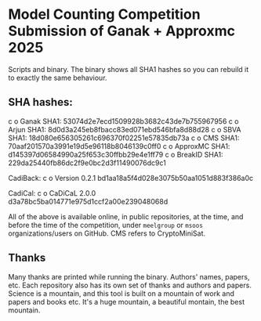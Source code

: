 #  Model Counting Competition Submission of Ganak + Approxmc 2025
Scripts and binary. The binary shows all SHA1 hashes so you can rebuild it to
exactly the same behaviour.

## SHA hashes:
c o Ganak SHA1: 53074d2e7ecd1509928b3682c43de7b755967956
c o Arjun SHA1: 8d0d3a245eb8fbacc83ed071ebd546bfa8d88d28
c o SBVA SHA1: 18d080e656305261c696370f02251e57835db73a
c o CMS SHA1: 70aaf201570a3991e19d5e96118b8046139c0ff0
c o ApproxMC SHA1: d145397d06584990a25f653c30ffbb29e4e1ff79
c o BreakID SHA1: 229da25440fb86dc2f9e0bc2d3f11490076dc9c1

CadiBack:
c o Version 0.2.1 bd1aa18a5f4d028e3075b50aa1051d883f386a0c

CadiCal:
c o CaDiCaL 2.0.0 d3a78bc5ba014771e975d1ccf2a00e239048068d

All of the above is available online, in public repositories, at the time, and
before the time of the competition, under `meelgroup` or `msoos`
organizations/users on GitHub. CMS refers to CryptoMiniSat.

## Thanks
Many thanks are printed while running the binary. Authors' names, papers, etc.
Each repository also has its own set of thanks and authors and papers. Science
is a mountain, and this tool is built on a mountain of work and papers and
books etc. It's a huge mountain, a beautiful montain, the best mountain.
